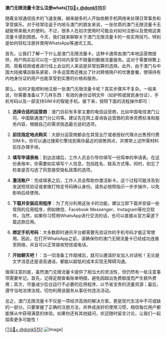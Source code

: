 **澳门无限流量卡怎么注册whats[[TG💪+ @donk5151](https://t.me/s/donk5151)]**

随着全球通信技术的飞速发展，越来越多的人开始依赖手机网络来处理日常事务和享受娱乐。对于经常往返于内地与澳门的朋友来说，一张优质的澳门无限流量卡无疑能带来极大的便利。不过，很多人在初次使用时可能会对如何注册以及使用这类流量卡感到困惑。今天，我们就来聊聊关于澳门无限流量卡的一些实用技巧，特别是如何轻松注册并使用WhatsApp等通讯工具。

首先，让我们了解一下什么是澳门无限流量卡。这种卡通常由澳门本地运营商提供，用户购买后可以在一定时间内享受不限量的数据流量服务。这对于需要频繁上网、观看视频或者进行线上会议的人来说是非常划算的选择。此外，由于澳门与中国大陆接壤且联系紧密，许多运营商还推出了针对跨境用户的优惠套餐，使得持有内地身份证的用户也能享受到实惠的价格和服务。

那么，如何才能顺利地注册一张澳门无限流量卡呢？其实步骤并不复杂。一般来说，你需要准备以下几样东西：有效的身份证明文件（如护照或居民身份证）、手机号码以及一部支持SIM卡的智能手机。接下来，按照下面的流程操作即可：

1. **选择合适的运营商**：澳门目前有多家主要的电信运营商，比如中国电信澳门公司、中国联通澳门分公司等。建议先在网上查询各运营商的具体资费标准和服务内容，根据自己的需求挑选最合适的选项。

2. **前往指定地点购买**：大部分运营商都会在其营业厅或者授权代理点出售预付费SIM卡。你可以通过搜索引擎找到离你最近的销售网点，并携带上述所需材料前往办理手续。

3. **填写申请表格**：到达店铺后，工作人员会引导你填写一份简单的申请表。在这份表格中，你需要如实填写个人信息，包括姓名、联系方式等。同时，别忘了检查是否勾选了同意接受隐私政策的选项。

4. **激活账户**：完成填表之后，工作人员会帮助你激活新卡。这个过程可能涉及到发送短信验证或者拨打特定号码确认身份。请务必按照指示一步步操作，以免影响后续使用。

5. **下载并安装应用程序**：为了充分利用这张卡的功能，建议立即下载并安装一些常用的应用程序，例如微信、Facebook Messenger、Instagram等社交软件。当然，如果你习惯用WhatsApp进行交流的话，也可以直接从官方渠道下载这款应用。

6. **绑定手机号码**：大多数即时通讯平台都需要先验证你的手机号码才能正常使用。因此，在打开WhatsApp之前，请确保你的澳门无限流量卡已经成功连接至网络，并且可以正常接收短信或电话。

7. **开始聊天吧！**：当一切准备工作就绪后，就可以邀请好友加入对话啦！无论是文字消息还是语音通话，都能以超低的成本实现无障碍沟通。

值得注意的是，虽然澳门无限流量卡提供了相当大的灵活性，但仍然有一些注意事项需要牢记。首先，记得定期查看账单明细，避免因超出免费额度而产生额外费用；其次，尽量减少后台运行不必要的应用程序，以节省宝贵的流量资源；最后，遵守当地法律法规，切勿利用该服务从事任何违法活动。

总之，澳门无限流量卡不仅是一项经济高效的解决方案，更是现代生活中不可或缺的一部分。只要掌握了正确的注册方法，并养成良好的使用习惯，相信每位用户都能够从中获得满意的体验。如果你还有其他疑问，欢迎随时留言讨论，让我们一起探索更多可能性！

[[TG💪+ @donk5151](https://t.me/s/donk5151) ![Image](https://i.postimg.cc/rwNCRYN7/Snipaste-2025-04-30-17-27-05.png)]